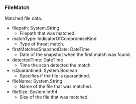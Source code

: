### FileMatch
Matched file data.

- filepath: System.String
  - Filepath that was matched.
- matchType: IndicatorOfCompromiseKind
  - Type of threat match.
- firstMatchedSnapshotDate: DateTime
  - Date of the snapshot when the first match was found.
- detectedTime: DateTime
  - Time the scan detected the match.
- isQuarantined: System.Boolean
  - Specifies if the file is quarantined.
- fileName: System.String
  - Name of the file that was matched.
- fileSize: System.Int64
  - Size of the file that was matched.
